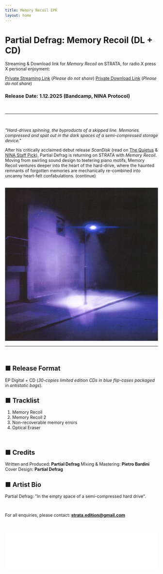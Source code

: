 ```yaml
---
title: Memory Recoil EPK
layout: home
---
```




# Partial Defrag: Memory Recoil (DL + CD)

Streaming & Download link for *Memory Recoil* on STRATA, for radio X press X personal enjoyment:

[Private Streaming Link](https://on.soundcloud.com/52nDFJmNBvthddgR9) (*Please do not share*)
[Private Download Link](https://drive.google.com/drive/folders/1BUNzDlvQYPKmk4WAZI8S4Yv46X6m0yv8?usp=sharing) (*Please do not share*)
<br>
### Release Date: 1.12.2025 (Bandcamp, NINA Protocol)
<br>

---
<br>
  
*"Hard-drives spinning, the byproducts of a skipped line. Memories compressed and spat out in the dark spaces of a semi-compressed storage device."*

After his critically acclaimed debut release *ScanDisk* (read on [The Quietus](https://thequietus.com/quietus-reviews/partial-defrag-scandisk-review/) & [NINA Staff Pick](https://www.ninaprotocol.com/articles/partial-defrag-scandisk)), Partial Defrag is returning on STRATA with *Memory Recoil*. Moving from swirling sound design to teetering piano motifs, Memory Recoil ventures deeper into the heart of the hard-drive, where the haunted remnants of forgotten memories are mechanically re-combined into uncanny heart-felt confabulations.
(continue)

<br>
<img src="memoryRecoil_Cover.JPG" alt="Memory Recoil Cover" class="centered-image">
<br>

---
<br> 

## ■ Release Format
EP Digital + CD (*30-copies limited edition CDs in blue flip-cases packaged in antistatic bags*).
<br>


## ■ Tracklist
1. Memory Recoil
2. Memory Recoil 2
3. Non-recoverable memory errors
4. Optical Eraser

<br>
  
## ■ Credits
Written and Produced: **Partial Defrag**
Mixing & Mastering: **Pietro Bardini**
Cover Design: **Partial Defrag**
<br>
  
## ■ Artist Bio
Partial Defrag: "In the empty space of a semi-compressed hard drive".

<br>

For all enquiries, please contact: **strata.edition@gmail.com**

<br>
<br>


<img src="logo.png" alt="Strata Logo" class="centered-logo">
